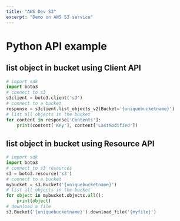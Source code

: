 ```yaml
---
title: "AWS Dev S3"
excerpt: "Demo on AWS S3 service"
---
```


# Python API example

## list object in bucket using Client API

```python
# import sdk
import boto3
# connect to s3
s3client = boto3.client('s3')
# connect to a bucket
response = s3client.list_objects_v2(Bucket='{uniquebucketname}')
# list all objects in the bucket
for content in response['Contents']:
    print(content['Key'], content['LastModified'])
```

## list object in bucket using Resource API

```python
# import sdk
import boto3
# connect to s3 resources
s3 = boto3.resource('s3')
# connect to a bucket
mybucket = s3.Bucket('{uniquebucketname}')
# list all objects in the bucket
for object in mybucket.objects.all():
    print(object)
# download a file
s3.Bucket('{uniquebucketname}').download_file('{myfile}')
```